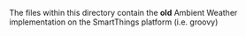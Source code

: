 The files within this directory contain the **old** Ambient Weather implementation on the SmartThings platform (i.e. groovy)